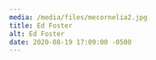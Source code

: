 ```yaml
---
media: /media/files/mecornelia2.jpg
title: Ed Foster
alt: Ed Foster
date: 2020-08-19 17:09:00 -0500
---
```

